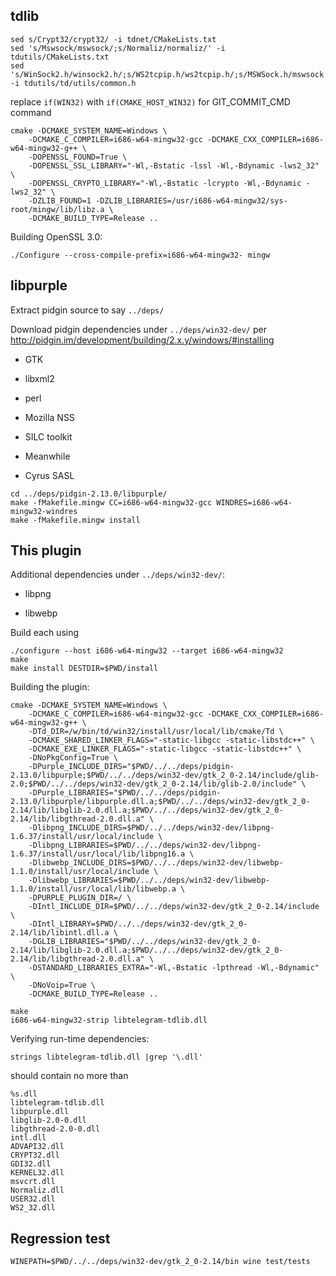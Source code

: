## tdlib

```
sed s/Crypt32/crypt32/ -i tdnet/CMakeLists.txt
sed 's/Mswsock/mswsock/;s/Normaliz/normaliz/' -i tdutils/CMakeLists.txt
sed 's/WinSock2.h/winsock2.h/;s/WS2tcpip.h/ws2tcpip.h/;s/MSWSock.h/mswsock.h/;s/Windows.h/windows.h/' -i tdutils/td/utils/common.h
```

replace `if(WIN32)` with `if(CMAKE_HOST_WIN32)` for GIT_COMMIT_CMD command

```
cmake -DCMAKE_SYSTEM_NAME=Windows \
    -DCMAKE_C_COMPILER=i686-w64-mingw32-gcc -DCMAKE_CXX_COMPILER=i686-w64-mingw32-g++ \
    -DOPENSSL_FOUND=True \
    -DOPENSSL_SSL_LIBRARY="-Wl,-Bstatic -lssl -Wl,-Bdynamic -lws2_32" \
    -DOPENSSL_CRYPTO_LIBRARY="-Wl,-Bstatic -lcrypto -Wl,-Bdynamic -lws2_32" \
    -DZLIB_FOUND=1 -DZLIB_LIBRARIES=/usr/i686-w64-mingw32/sys-root/mingw/lib/libz.a \
    -DCMAKE_BUILD_TYPE=Release ..
```

Building OpenSSL 3.0:

```
./Configure --cross-compile-prefix=i686-w64-mingw32- mingw
```

## libpurple

Extract pidgin source to say `../deps/`

Download pidgin dependencies under `../deps/win32-dev/` per http://pidgin.im/development/building/2.x.y/windows/#installing

* GTK

* libxml2

* perl

* Mozilla NSS

* SILC toolkit

* Meanwhile

* Cyrus SASL

```
cd ../deps/pidgin-2.13.0/libpurple/
make -fMakefile.mingw CC=i686-w64-mingw32-gcc WINDRES=i686-w64-mingw32-windres
make -fMakefile.mingw install
```

## This plugin

Additional dependencies under `../deps/win32-dev/`:

* libpng

* libwebp

Build each using
```
./configure --host i686-w64-mingw32 --target i686-w64-mingw32
make
make install DESTDIR=$PWD/install
```

Building the plugin:

```
cmake -DCMAKE_SYSTEM_NAME=Windows \
    -DCMAKE_C_COMPILER=i686-w64-mingw32-gcc -DCMAKE_CXX_COMPILER=i686-w64-mingw32-g++ \
    -DTd_DIR=/w/bin/td/win32/install/usr/local/lib/cmake/Td \
    -DCMAKE_SHARED_LINKER_FLAGS="-static-libgcc -static-libstdc++" \
    -DCMAKE_EXE_LINKER_FLAGS="-static-libgcc -static-libstdc++" \
    -DNoPkgConfig=True \
    -DPurple_INCLUDE_DIRS="$PWD/../../deps/pidgin-2.13.0/libpurple;$PWD/../../deps/win32-dev/gtk_2_0-2.14/include/glib-2.0;$PWD/../../deps/win32-dev/gtk_2_0-2.14/lib/glib-2.0/include" \
    -DPurple_LIBRARIES="$PWD/../../deps/pidgin-2.13.0/libpurple/libpurple.dll.a;$PWD/../../deps/win32-dev/gtk_2_0-2.14/lib/libglib-2.0.dll.a;$PWD/../../deps/win32-dev/gtk_2_0-2.14/lib/libgthread-2.0.dll.a" \
    -Dlibpng_INCLUDE_DIRS=$PWD/../../deps/win32-dev/libpng-1.6.37/install/usr/local/include \
    -Dlibpng_LIBRARIES=$PWD/../../deps/win32-dev/libpng-1.6.37/install/usr/local/lib/libpng16.a \
    -Dlibwebp_INCLUDE_DIRS=$PWD/../../deps/win32-dev/libwebp-1.1.0/install/usr/local/include \
    -Dlibwebp_LIBRARIES=$PWD/../../deps/win32-dev/libwebp-1.1.0/install/usr/local/lib/libwebp.a \
    -DPURPLE_PLUGIN_DIR=/ \
    -DIntl_INCLUDE_DIR=$PWD/../../deps/win32-dev/gtk_2_0-2.14/include \
    -DIntl_LIBRARY=$PWD/../../deps/win32-dev/gtk_2_0-2.14/lib/libintl.dll.a \
    -DGLIB_LIBRARIES="$PWD/../../deps/win32-dev/gtk_2_0-2.14/lib/libglib-2.0.dll.a;$PWD/../../deps/win32-dev/gtk_2_0-2.14/lib/libgthread-2.0.dll.a" \
    -DSTANDARD_LIBRARIES_EXTRA="-Wl,-Bstatic -lpthread -Wl,-Bdynamic" \
    -DNoVoip=True \
    -DCMAKE_BUILD_TYPE=Release ..

make
i686-w64-mingw32-strip libtelegram-tdlib.dll
```

Verifying run-time dependencies:

```
strings libtelegram-tdlib.dll |grep '\.dll'
```

should contain no more than

```
%s.dll
libtelegram-tdlib.dll
libpurple.dll
libglib-2.0-0.dll
libgthread-2.0-0.dll
intl.dll
ADVAPI32.dll
CRYPT32.dll
GDI32.dll
KERNEL32.dll
msvcrt.dll
Normaliz.dll
USER32.dll
WS2_32.dll
```

## Regression test

```
WINEPATH=$PWD/../../deps/win32-dev/gtk_2_0-2.14/bin wine test/tests
```

